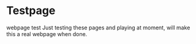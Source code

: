 # Testpage
webpage test
Just testing these pages and playing at moment, will make this a real webpage when done.
